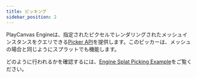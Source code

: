 ```yaml
---
title: ピッキング
sidebar_position: 2
---
```


PlayCanvas Engineは、指定されたピクセルでレンダリングされたメッシュインスタンスをクエリできる[Picker API](https://api.playcanvas.com/engine/classes/Picker.html)を提供します。このピッカーは、メッシュの場合と同じようにスプラットでも機能します。

どのように行われるかを確認するには、[Engine Splat Picking Example](https://playcanvas.github.io/#/gaussian-splatting/picking)をご覧ください。
